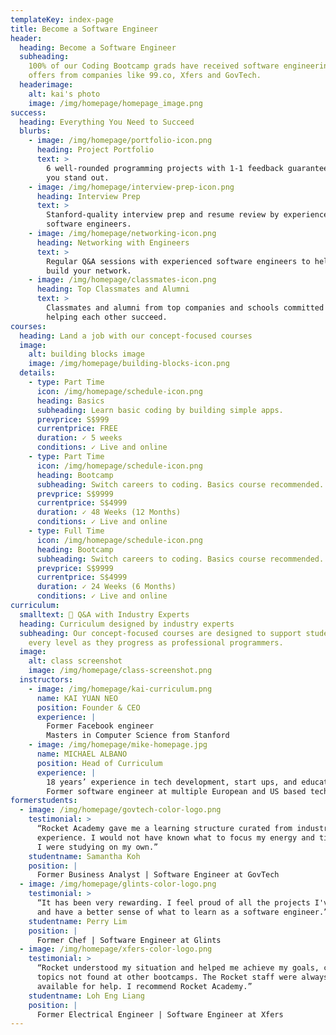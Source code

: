 ```yaml
---
templateKey: index-page
title: Become a Software Engineer
header:
  heading: Become a Software Engineer
  subheading:
    100% of our Coding Bootcamp grads have received software engineering
    offers from companies like 99.co, Xfers and GovTech.
  headerimage:
    alt: kai's photo
    image: /img/homepage/homepage_image.png
success:
  heading: Everything You Need to Succeed
  blurbs:
    - image: /img/homepage/portfolio-icon.png
      heading: Project Portfolio
      text: >
        6 well-rounded programming projects with 1-1 feedback guaranteed to help
        you stand out.
    - image: /img/homepage/interview-prep-icon.png
      heading: Interview Prep
      text: >
        Stanford-quality interview prep and resume review by experienced
        software engineers.
    - image: /img/homepage/networking-icon.png
      heading: Networking with Engineers
      text: >
        Regular Q&A sessions with experienced software engineers to help you
        build your network.
    - image: /img/homepage/classmates-icon.png
      heading: Top Classmates and Alumni
      text: >
        Classmates and alumni from top companies and schools committed to
        helping each other succeed.
courses:
  heading: Land a job with our concept-focused courses
  image:
    alt: building blocks image
    image: /img/homepage/building-blocks-icon.png
  details:
    - type: Part Time
      icon: /img/homepage/schedule-icon.png
      heading: Basics
      subheading: Learn basic coding by building simple apps.
      prevprice: S$999
      currentprice: FREE
      duration: ✓ 5 weeks
      conditions: ✓ Live and online
    - type: Part Time
      icon: /img/homepage/schedule-icon.png
      heading: Bootcamp
      subheading: Switch careers to coding. Basics course recommended.
      prevprice: S$9999
      currentprice: S$4999
      duration: ✓ 48 Weeks (12 Months)
      conditions: ✓ Live and online
    - type: Full Time
      icon: /img/homepage/schedule-icon.png
      heading: Bootcamp
      subheading: Switch careers to coding. Basics course recommended.
      prevprice: S$9999
      currentprice: S$4999
      duration: ✓ 24 Weeks (6 Months)
      conditions: ✓ Live and online
curriculum:
  smalltext: 🚀 Q&A with Industry Experts
  heading: Curriculum designed by industry experts
  subheading: Our concept-focused courses are designed to support students at
    every level as they progress as professional programmers.
  image:
    alt: class screenshot
    image: /img/homepage/class-screenshot.png
  instructors:
    - image: /img/homepage/kai-curriculum.png
      name: KAI YUAN NEO
      position: Founder & CEO
      experience: |
        Former Facebook engineer
        Masters in Computer Science from Stanford
    - image: /img/homepage/mike-homepage.jpg
      name: MICHAEL ALBANO
      position: Head of Curriculum
      experience: |
        18 years’ experience in tech development, start ups, and education
        Former software engineer at multiple European and US based tech firms
formerstudents:
  - image: /img/homepage/govtech-color-logo.png
    testimonial: >
      “Rocket Academy gave me a learning structure curated from industry
      experience. I would not have known what to focus my energy and time on if
      I were studying on my own.”
    studentname: Samantha Koh
    position: |
      Former Business Analyst | Software Engineer at GovTech
  - image: /img/homepage/glints-color-logo.png
    testimonial: >
      “It has been very rewarding. I feel proud of all the projects I've done
      and have a better sense of what to learn as a software engineer.”
    studentname: Perry Lim
    position: |
      Former Chef | Software Engineer at Glints
  - image: /img/homepage/xfers-color-logo.png
    testimonial: >
      “Rocket understood my situation and helped me achieve my goals, covering
      topics not found at other bootcamps. The Rocket staff were always
      available for help. I recommend Rocket Academy.”
    studentname: Loh Eng Liang
    position: |
      Former Electrical Engineer | Software Engineer at Xfers
---
```

